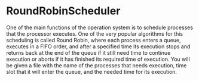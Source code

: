 # RoundRobinScheduler
One of the main functions of the operation system is to schedule processes that
the processor executes. One of the very popular algorithms for this scheduling
is called Round Robin, where each process enters a queue, executes in a FIFO
order, and after a specified time its execution stops and returns back at the end
of the queue if it still need time to continue execution or aborts if it has finished
its required time of execution.
You will be given a file with the name of the processes that needs execution,
time slot that it will enter the queue, and the needed time for its execution.
